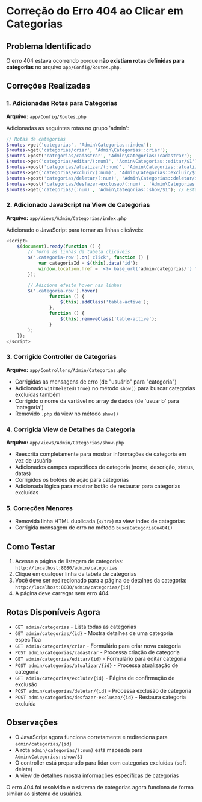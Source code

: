# Correção do Erro 404 ao Clicar em Categorias

## Problema Identificado
O erro 404 estava ocorrendo porque **não existiam rotas definidas para categorias** no arquivo `app/Config/Routes.php`.

## Correções Realizadas

### 1. Adicionadas Rotas para Categorias
**Arquivo:** `app/Config/Routes.php`

Adicionadas as seguintes rotas no grupo 'admin':
```php
// Rotas de categorias
$routes->get('categorias', 'Admin\Categorias::index');
$routes->get('categorias/criar', 'Admin\Categorias::criar');
$routes->post('categorias/cadastrar', 'Admin\Categorias::cadastrar');
$routes->get('categorias/editar/(:num)', 'Admin\Categorias::editar/$1');
$routes->post('categorias/atualizar/(:num)', 'Admin\Categorias::atualizar/$1');
$routes->get('categorias/excluir/(:num)', 'Admin\Categorias::excluir/$1');
$routes->post('categorias/deletar/(:num)', 'Admin\Categorias::deletar/$1');
$routes->post('categorias/desfazer-exclusao/(:num)', 'Admin\Categorias::desfazerExclusao/$1');
$routes->get('categorias/(:num)', 'Admin\Categorias::show/$1'); // Esta é a rota principal que estava faltando
```

### 2. Adicionado JavaScript na View de Categorias
**Arquivo:** `app/Views/Admin/Categorias/index.php`

Adicionado o JavaScript para tornar as linhas clicáveis:
```javascript
<script>
    $(document).ready(function () {
        // Torna as linhas da tabela clicáveis
        $('.categoria-row').on('click', function () {
            var categoriaId = $(this).data('id');
            window.location.href = '<?= base_url('admin/categorias/') ?>' + categoriaId;
        });

        // Adiciona efeito hover nas linhas
        $('.categoria-row').hover(
                function () {
                    $(this).addClass('table-active');
                },
                function () {
                    $(this).removeClass('table-active');
                }
        );
    });
</script>
```

### 3. Corrigido Controller de Categorias
**Arquivo:** `app/Controllers/Admin/Categorias.php`

- Corrigidas as mensagens de erro (de "usuário" para "categoria")
- Adicionado `withDeleted(true)` no método `show()` para buscar categorias excluídas também
- Corrigido o nome da variável no array de dados (de 'usuario' para 'categoria')
- Removido `.php` da view no método `show()`

### 4. Corrigida View de Detalhes da Categoria
**Arquivo:** `app/Views/Admin/Categorias/show.php`

- Reescrita completamente para mostrar informações de categoria em vez de usuário
- Adicionados campos específicos de categoria (nome, descrição, status, datas)
- Corrigidos os botões de ação para categorias
- Adicionada lógica para mostrar botão de restaurar para categorias excluídas

### 5. Correções Menores
- Removida linha HTML duplicada (`</tr>`) na view index de categorias
- Corrigida mensagem de erro no método `buscaCategoriaOu404()`

## Como Testar

1. Acesse a página de listagem de categorias: `http://localhost:8080/admin/categorias`
2. Clique em qualquer linha da tabela de categorias
3. Você deve ser redirecionado para a página de detalhes da categoria: `http://localhost:8080/admin/categorias/{id}`
4. A página deve carregar sem erro 404

## Rotas Disponíveis Agora

- `GET admin/categorias` - Lista todas as categorias
- `GET admin/categorias/{id}` - Mostra detalhes de uma categoria específica
- `GET admin/categorias/criar` - Formulário para criar nova categoria
- `POST admin/categorias/cadastrar` - Processa criação de categoria
- `GET admin/categorias/editar/{id}` - Formulário para editar categoria
- `POST admin/categorias/atualizar/{id}` - Processa atualização de categoria
- `GET admin/categorias/excluir/{id}` - Página de confirmação de exclusão
- `POST admin/categorias/deletar/{id}` - Processa exclusão de categoria
- `POST admin/categorias/desfazer-exclusao/{id}` - Restaura categoria excluída

## Observações

- O JavaScript agora funciona corretamente e redireciona para `admin/categorias/{id}`
- A rota `admin/categorias/(:num)` está mapeada para `Admin\Categorias::show/$1`
- O controller está preparado para lidar com categorias excluídas (soft delete)
- A view de detalhes mostra informações específicas de categorias

O erro 404 foi resolvido e o sistema de categorias agora funciona de forma similar ao sistema de usuários.